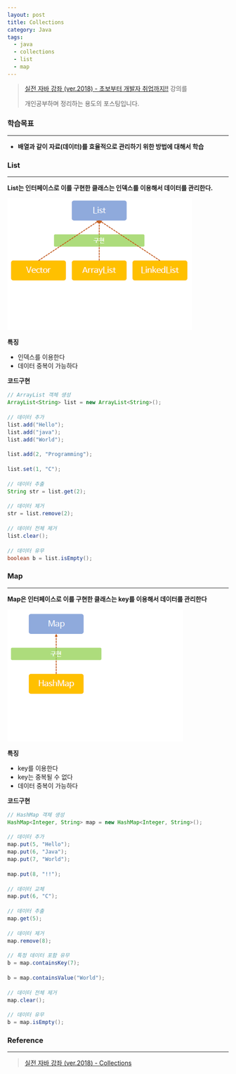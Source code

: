 ```yaml
---
layout: post
title: Collections
category: Java
tags:
  - java
  - collections
  - list
  - map
---
```




> [실전 자바 강좌 (ver.2018) - 초보부터 개발자 취업까지!!](https://www.inflearn.com/course/%EC%8B%A4%EC%A0%84-%EC%9E%90%EB%B0%94_java-renew/) 강의를
>
> 개인공부하며 정리하는 용도의 포스팅입니다.



### 학습목표

---

- **배열과 같이 자료(데이터)를 효율적으로 관리하기 위한 방법에 대해서 학습**



### List

---

**List는 인터페이스로 이를 구현한 클래스는 인덱스를 이용해서 데이터를 관리한다.**



![list](/assets/Java/list.png)

**특징**

- 인덱스를 이용한다
- 데이터 중복이 가능하다



**코드구현**

```java
// ArrayList 객체 생성
ArrayList<String> list = new ArrayList<String>();

// 데이터 추가
list.add("Hello");
list.add("java");
list.add("World");

list.add(2, "Programming");

list.set(1, "C");

// 데이터 추출
String str = list.get(2);

// 데이터 제거
str = list.remove(2);

// 데이터 전체 제거
list.clear();

// 데이터 유무
boolean b = list.isEmpty();
```





### Map

---

**Map은 인터페이스로 이를 구현한 클래스는 key를 이용해서 데이터를 관리한다**



![map](/assets/Java/map.png)

**특징**

- key를 이용한다
- key는 중복될 수 없다
- 데이터 중복이 가능하다



**코드구현**

```java
// HashMap 객체 생성
HashMap<Integer, String> map = new HashMap<Integer, String>();

// 데이터 추가
map.put(5, "Hello");
map.put(6, "Java");
map.put(7, "World");

map.put(8, "!!");

// 데이터 교체
map.put(6, "C");

// 데이터 추출
map.get(5);

// 데이터 제거
map.remove(8);

// 특정 데이터 포함 유무
b = map.containsKey(7);

b = map.containsValue("World");

// 데이터 전체 제거
map.clear();

// 데이터 유무
b = map.isEmpty();
```







### Reference

---

> [실전 자바 강좌 (ver.2018) - Collections](https://www.inflearn.com/course/%EC%8B%A4%EC%A0%84-%EC%9E%90%EB%B0%94_java-renew/lecture/13703)

